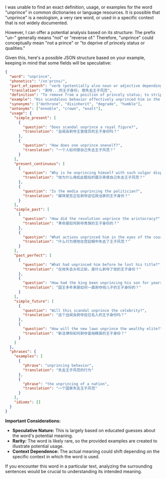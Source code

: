 I was unable to find an exact definition, usage, or examples for the word "unprince" in common dictionaries or language resources. It is possible that "unprince" is a neologism, a very rare word, or used in a specific context that is not widely documented.

However, I can offer a potential analysis based on its structure: The prefix "un-" generally means "not" or "reverse of." Therefore, "unprince" could conceptually mean "not a prince" or "to deprive of princely status or qualities."

Given this, here's a possible JSON structure based on your example, keeping in mind that some fields will be speculative:

```json
{
  "word": "unprince",
  "phonetics": "/ʌnˈprɪns/",
  "part_of_speech": "verb (potentially also noun or adjective depending on usage)",
  "translation": "剥夺...的王子身份; 使失去王子风范",
  "definition": "To remove from a position of princely status; to strip of qualities associated with a prince; to behave in a manner unbecoming of a prince.",
  "example": "His scandalous behavior effectively unprinced him in the eyes of the public. / The revolution sought to unprince the ruling class.",
  "synonyms": ["dethrone", "disinherit", "degrade", "humble"],
  "antonyms": ["ennoble", "crown", "exalt"],
  "usage": {
    "simple_present": [
      {
        "question": "Does scandal unprince a royal figure?",
        "translation": "丑闻会剥夺王室成员的王子身份吗？"
      },
      {
        "question": "How does one unprince oneself?",
        "translation": "一个人如何使自己失去王子风范？"
      }
    ],
    "present_continuous": [
      {
        "question": "Why is he unprincing himself with such vulgar displays?",
        "translation": "他为什么用如此粗俗的展示来使自己失去王子风范？"
      },
      {
        "question": "Is the media unprincing the politician?",
        "translation": "媒体是否正在剥夺这位政治家的王子身份？"
      }
    ],
    "simple_past": [
      {
        "question": "How did the revolution unprince the aristocracy?",
        "translation": "革命是如何剥夺贵族的王子身份的？"
      },
      {
        "question": "What actions unprinced him in the eyes of the court?",
        "translation": "什么行为使他在宫廷眼中失去了王子风范？"
      }
    ],
    "past_perfect": [
      {
        "question": "What had unprinced him before he lost his title?",
        "translation": "在他失去头衔之前，是什么剥夺了他的王子身份？"
      },
      {
        "question": "How had the king been unprincing his son for years?",
        "translation": "国王多年来是如何一直剥夺他儿子的王子身份的？"
      }
    ],
    "simple_future": [
      {
        "question": "Will this scandal unprince the celebrity?",
        "translation": "这个丑闻会剥夺这位名人的王子身份吗？"
      },
      {
        "question": "How will the new laws unprince the wealthy elite?",
        "translation": "新法律将如何剥夺富裕精英的王子身份？"
      }
    ]
  },
  "phrases": {
    "examples": [
      {
        "phrase": "unprincing behavior",
        "translation": "失去王子风范的行为"
      },
      {
        "phrase": "the unprincing of a nation",
        "translation": "一个国家失去王子风范"
      }
    ],
    "idioms": []
  }
}
```
**Important Considerations:**

*   **Speculative Nature:** This is largely based on educated guesses about the word's potential meaning.
*   **Rarity:** The word is likely rare, so the provided examples are created to illustrate potential usage.
*   **Context Dependence:** The actual meaning could shift depending on the specific context in which the word is used.

If you encounter this word in a particular text, analyzing the surrounding sentences would be crucial to understanding its intended meaning.
 